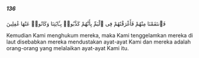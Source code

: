 ##### 136

<span class="ayah">فَٱنتَقَمْنَا مِنْهُمْ فَأَغْرَقْنَٰهُمْ فِى ٱلْيَمِّ بِأَنَّهُمْ كَذَّبُوا۟ بِـَٔايَٰتِنَا وَكَانُوا۟ عَنْهَا غَٰفِلِينَ</span>

<span class="ayah_translation">Kemudian Kami menghukum mereka, maka Kami tenggelamkan mereka di laut disebabkan mereka mendustakan ayat-ayat Kami dan mereka adalah orang-orang yang melalaikan ayat-ayat Kami itu.</span>
